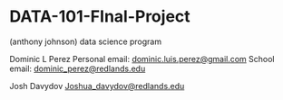 # DATA-101-FInal-Project
(anthony johnson) data science program 

Dominic L Perez
Personal email: dominic.luis.perez@gmail.com
School email: dominic_perez@redlands.edu

Josh Davydov
Joshua_davydov@redlands.edu